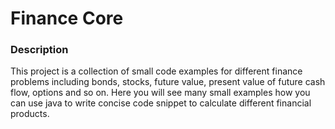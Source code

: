 # Finance Core

### Description
This project is a collection of small code examples for different finance problems including bonds, stocks, future value, present value of future cash flow, options and so on. Here you will see many small examples how you can use java to write concise code snippet to calculate different financial products.